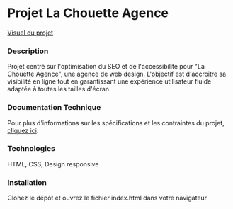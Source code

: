 # Projet La Chouette Agence

[Visuel du projet](doc/visuel-p4.pdf)

### Description

Projet centré sur l'optimisation du SEO et de l'accessibilité pour "La Chouette Agence", une agence de web design. L'objectif est d'accroître sa visibilité en ligne tout en garantissant une expérience utilisateur fluide adaptée à toutes les tailles d'écran.

### Documentation Technique

Pour plus d'informations sur les spécifications et les contraintes du projet, [cliquez ici](doc/doc-p4.pdf).

### Technologies

HTML, CSS, Design responsive

### Installation

Clonez le dépôt et ouvrez le fichier index.html dans votre navigateur
